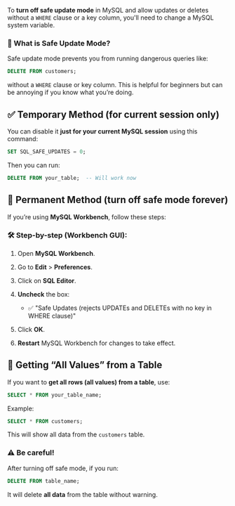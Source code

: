 To **turn off safe update mode** in MySQL and allow updates or deletes without a `WHERE` clause or a key column, you'll need to change a MySQL system variable.

### 🔐 What is Safe Update Mode?

Safe update mode prevents you from running dangerous queries like:

```sql
DELETE FROM customers;
```

without a `WHERE` clause or key column. This is helpful for beginners but can be annoying if you know what you’re doing.

## ✅ Temporary Method (for current session only)

You can disable it **just for your current MySQL session** using this command:

```sql
SET SQL_SAFE_UPDATES = 0;
```

Then you can run:

```sql
DELETE FROM your_table;  -- Will work now
```

## 🔧 Permanent Method (turn off safe mode forever)

If you’re using **MySQL Workbench**, follow these steps:

### 🛠 Step-by-step (Workbench GUI):

1. Open **MySQL Workbench**.
2. Go to **Edit** > **Preferences**.
3. Click on **SQL Editor**.
4. **Uncheck** the box:

   * ✅ "Safe Updates (rejects UPDATEs and DELETEs with no key in WHERE clause)"
5. Click **OK**.
6. **Restart** MySQL Workbench for changes to take effect.

## 📝 Getting “All Values” from a Table

If you want to **get all rows (all values) from a table**, use:

```sql
SELECT * FROM your_table_name;
```

Example:

```sql
SELECT * FROM customers;
```

This will show all data from the `customers` table.

### ⚠️ Be careful!

After turning off safe mode, if you run:

```sql
DELETE FROM table_name;
```

It will delete **all data** from the table without warning.